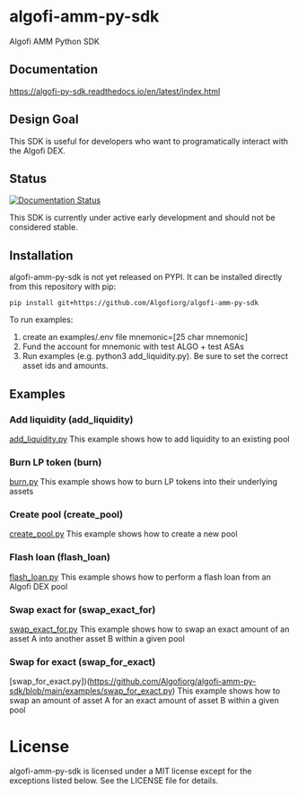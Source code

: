 # algofi-amm-py-sdk
Algofi AMM Python SDK

## Documentation
https://algofi-py-sdk.readthedocs.io/en/latest/index.html

## Design Goal
This SDK is useful for developers who want to programatically interact with the Algofi DEX.

## Status
[![Documentation Status](https://readthedocs.org/projects/algofi-amm-py-sdk/badge/?version=latest)](https://algofi-amm-py-sdk.readthedocs.io/en/latest/?badge=latest)

This SDK is currently under active early development and should not be considered stable.

## Installation
algofi-amm-py-sdk is not yet released on PYPI. It can be installed directly from this repository with pip:

`pip install git+https://github.com/Algofiorg/algofi-amm-py-sdk` 

To run examples:
1. create an examples/.env file
mnemonic=[25 char mnemonic]
2. Fund the account for mnemonic with test ALGO + test ASAs
3. Run examples (e.g. python3 add_liquidity.py). Be sure to set the correct asset ids and amounts.

## Examples

### Add liquidity (add_liquidity)
[add_liquidity.py](https://github.com/Algofiorg/algofi-amm-py-sdk/blob/main/examples/add_liquidity.py)
This example shows how to add liquidity to an existing pool

### Burn LP token (burn)
[burn.py](https://github.com/Algofiorg/algofi-amm-py-sdk/blob/main/examples/burn.py)
This example shows how to burn LP tokens into their underlying assets

### Create pool (create_pool)
[create_pool.py](https://github.com/Algofiorg/algofi-amm-py-sdk/blob/main/examples/create_pool.py)
This example shows how to create a new pool

### Flash loan (flash_loan)
[flash_loan.py](https://github.com/Algofiorg/algofi-amm-py-sdk/blob/main/examples/flash_loan.py)
This example shows how to perform a flash loan from an Algofi DEX pool

### Swap exact for (swap_exact_for)
[swap_exact_for.py](https://github.com/Algofiorg/algofi-amm-py-sdk/blob/main/examples/swap_exact_for.py)
This example shows how to swap an exact amount of an asset A into another asset B within a given pool

### Swap for exact (swap_for_exact)
[swap_for_exact.py])(https://github.com/Algofiorg/algofi-amm-py-sdk/blob/main/examples/swap_for_exact.py)
This example shows how to swap an amount of asset A for an exact amount of asset B within a given pool

# License

algofi-amm-py-sdk is licensed under a MIT license except for the exceptions listed below. See the LICENSE file for details.
